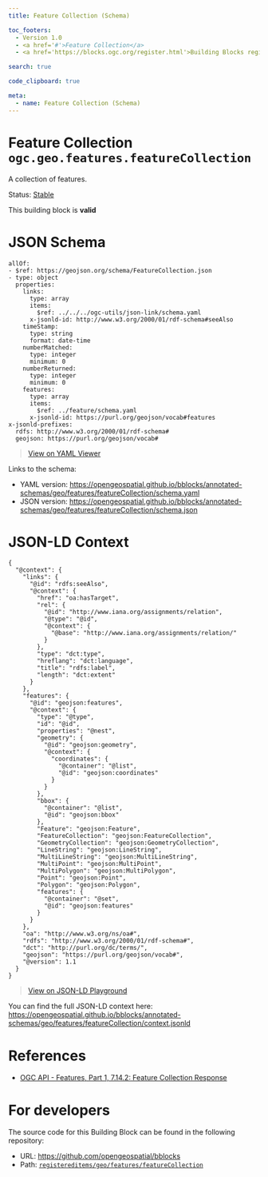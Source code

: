 ```yaml
---
title: Feature Collection (Schema)

toc_footers:
  - Version 1.0
  - <a href='#'>Feature Collection</a>
  - <a href='https://blocks.ogc.org/register.html'>Building Blocks register</a>

search: true

code_clipboard: true

meta:
  - name: Feature Collection (Schema)
---
```



# Feature Collection `ogc.geo.features.featureCollection`

A collection of features.

<p class="status">
    <span data-rainbow-uri="http://www.opengis.net/def/status">Status</span>:
    <a href="http://www.opengis.net/def/status/stable" target="_blank" data-rainbow-uri>Stable</a>
</p>

<aside class="success">
This building block is <strong>valid</strong>
</aside>


# JSON Schema

```yaml--schema
allOf:
- $ref: https://geojson.org/schema/FeatureCollection.json
- type: object
  properties:
    links:
      type: array
      items:
        $ref: ../../../ogc-utils/json-link/schema.yaml
      x-jsonld-id: http://www.w3.org/2000/01/rdf-schema#seeAlso
    timeStamp:
      type: string
      format: date-time
    numberMatched:
      type: integer
      minimum: 0
    numberReturned:
      type: integer
      minimum: 0
    features:
      type: array
      items:
        $ref: ../feature/schema.yaml
      x-jsonld-id: https://purl.org/geojson/vocab#features
x-jsonld-prefixes:
  rdfs: http://www.w3.org/2000/01/rdf-schema#
  geojson: https://purl.org/geojson/vocab#

```

> <a target="_blank" href="https://avillar.github.io/TreedocViewer/?dataParser=yaml&amp;dataUrl=https%3A%2F%2Fopengeospatial.github.io%2Fbblocks%2Fannotated-schemas%2Fgeo%2Ffeatures%2FfeatureCollection%2Fschema.yaml&amp;expand=2&amp;option=%7B%22showTable%22%3A+false%7D">View on YAML Viewer</a>

Links to the schema:

* YAML version: <a href="https://opengeospatial.github.io/bblocks/annotated-schemas/geo/features/featureCollection/schema.yaml" target="_blank">https://opengeospatial.github.io/bblocks/annotated-schemas/geo/features/featureCollection/schema.yaml</a>
* JSON version: <a href="https://opengeospatial.github.io/bblocks/annotated-schemas/geo/features/featureCollection/schema.json" target="_blank">https://opengeospatial.github.io/bblocks/annotated-schemas/geo/features/featureCollection/schema.json</a>


# JSON-LD Context

```json--ldContext
{
  "@context": {
    "links": {
      "@id": "rdfs:seeAlso",
      "@context": {
        "href": "oa:hasTarget",
        "rel": {
          "@id": "http://www.iana.org/assignments/relation",
          "@type": "@id",
          "@context": {
            "@base": "http://www.iana.org/assignments/relation/"
          }
        },
        "type": "dct:type",
        "hreflang": "dct:language",
        "title": "rdfs:label",
        "length": "dct:extent"
      }
    },
    "features": {
      "@id": "geojson:features",
      "@context": {
        "type": "@type",
        "id": "@id",
        "properties": "@nest",
        "geometry": {
          "@id": "geojson:geometry",
          "@context": {
            "coordinates": {
              "@container": "@list",
              "@id": "geojson:coordinates"
            }
          }
        },
        "bbox": {
          "@container": "@list",
          "@id": "geojson:bbox"
        },
        "Feature": "geojson:Feature",
        "FeatureCollection": "geojson:FeatureCollection",
        "GeometryCollection": "geojson:GeometryCollection",
        "LineString": "geojson:LineString",
        "MultiLineString": "geojson:MultiLineString",
        "MultiPoint": "geojson:MultiPoint",
        "MultiPolygon": "geojson:MultiPolygon",
        "Point": "geojson:Point",
        "Polygon": "geojson:Polygon",
        "features": {
          "@container": "@set",
          "@id": "geojson:features"
        }
      }
    },
    "oa": "http://www.w3.org/ns/oa#",
    "rdfs": "http://www.w3.org/2000/01/rdf-schema#",
    "dct": "http://purl.org/dc/terms/",
    "geojson": "https://purl.org/geojson/vocab#",
    "@version": 1.1
  }
}
```

> <a target="_blank" href="https://json-ld.org/playground/#json-ld=https%3A%2F%2Fopengeospatial.github.io%2Fbblocks%2Fannotated-schemas%2Fgeo%2Ffeatures%2FfeatureCollection%2Fcontext.jsonld">View on JSON-LD Playground</a>

You can find the full JSON-LD context here:
<a href="https://opengeospatial.github.io/bblocks/annotated-schemas/geo/features/featureCollection/context.jsonld" target="_blank">https://opengeospatial.github.io/bblocks/annotated-schemas/geo/features/featureCollection/context.jsonld</a>

# References

* [OGC API - Features, Part 1, 7.14.2: Feature Collection Response](https://docs.ogc.org/is/17-069r3/17-069r3.html#_response_5)

# For developers

The source code for this Building Block can be found in the following repository:

* URL: <a href="https://github.com/opengeospatial/bblocks" target="_blank">https://github.com/opengeospatial/bblocks</a>
* Path:
<code><a href="https://github.com/opengeospatial/bblocks/blob/HEAD/registereditems/geo/features/featureCollection" target="_blank">registereditems/geo/features/featureCollection</a></code>

